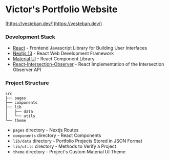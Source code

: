 # Victor's Portfolio Website

[https://vesteban.dev/](https://vesteban.dev/)

### Development Stack
- [React](https://react.dev/) - Frontend Javascript Library for Building User Interfaces
- [Nextjs 13](https://nextjs.org/) - React Web Development Framework
- [Material UI](https://mui.com/material-ui/) - React Component Library
- [React-Intersection-Observer](https://github.com/thebuilder/react-intersection-observer) - React Implementation of the Intersection Observer API

### Project Structure

```
src
├── pages
├── components
├── lib
│   ├── data
│   └── utils 
└── theme
```

- `pages` directory - Nextjs Routes
- `components` directory - React Components
- `lib/data` directory - Portfolio Projects Stored in JSON Format
- `lib/utils` directory - Methods to Verify a Project
- `theme` directory - Project's Custom Material UI Theme
